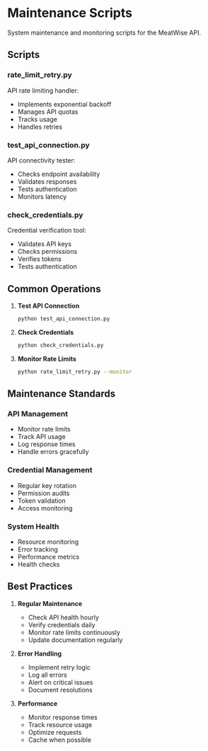 # Maintenance Scripts

System maintenance and monitoring scripts for the MeatWise API.

## Scripts

### rate_limit_retry.py
API rate limiting handler:
- Implements exponential backoff
- Manages API quotas
- Tracks usage
- Handles retries

### test_api_connection.py
API connectivity tester:
- Checks endpoint availability
- Validates responses
- Tests authentication
- Monitors latency

### check_credentials.py
Credential verification tool:
- Validates API keys
- Checks permissions
- Verifies tokens
- Tests authentication

## Common Operations

1. **Test API Connection**
   ```bash
   python test_api_connection.py
   ```

2. **Check Credentials**
   ```bash
   python check_credentials.py
   ```

3. **Monitor Rate Limits**
   ```bash
   python rate_limit_retry.py --monitor
   ```

## Maintenance Standards

### API Management
- Monitor rate limits
- Track API usage
- Log response times
- Handle errors gracefully

### Credential Management
- Regular key rotation
- Permission audits
- Token validation
- Access monitoring

### System Health
- Resource monitoring
- Error tracking
- Performance metrics
- Health checks

## Best Practices

1. **Regular Maintenance**
   - Check API health hourly
   - Verify credentials daily
   - Monitor rate limits continuously
   - Update documentation regularly

2. **Error Handling**
   - Implement retry logic
   - Log all errors
   - Alert on critical issues
   - Document resolutions

3. **Performance**
   - Monitor response times
   - Track resource usage
   - Optimize requests
   - Cache when possible 
